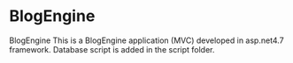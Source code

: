 # BlogEngine
BlogEngine
This is a BlogEngine application (MVC) developed in asp.net4.7 framework.
Database script is added in the script folder.
